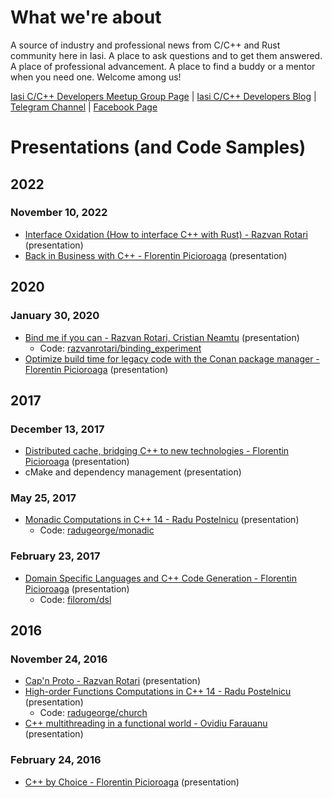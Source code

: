 # What we're about

A source of industry and professional news from C/C++ and Rust community here in Iasi. A place to ask questions and to get them answered. A place of professional advancement. A place to find a buddy or a mentor when you need one. Welcome among us!

[Iasi C/C++ Developers Meetup Group Page](https://www.meetup.com/iasi-c-cpp-developers-meetup/) | [Iasi C/C++ Developers Blog](https://iscpp.blogspot.com) | [Telegram Channel](http://t.me/iscpp) | [Facebook Page](https://www.facebook.com/iasicpp/)

# Presentations (and Code Samples)

## 2022

### November 10, 2022

* [Interface Oxidation (How to interface C++ with Rust) - Razvan Rotari](https://www.slideshare.net/ovidiuf/interface-oxidation) (presentation)
* [Back in Business with C++ -  Florentin Picioroaga](https://www.slideshare.net/ovidiuf/back-in-business-with-c) (presentation)

## 2020

### January 30, 2020

* [Bind me if you can - Razvan Rotari, Cristian Neamtu](https://www.slideshare.net/ovidiuf/bind-me-if-you-can) (presentation)
  * Code: [razvanrotari/binding_experiment](https://github.com/Iasi-C-CPP-Developers-Meetup/presentations-code-samples/tree/master/razvanrotari/binding_experiment)
* [Optimize build time for legacy code with the Conan package manager - Florentin Picioroaga](https://www.slideshare.net/ovidiuf/optimization-of-the-build-times-using-conan) (presentation)

## 2017

### December 13, 2017

* [Distributed cache, bridging C++ to new technologies - Florentin Picioroaga](https://www.slideshare.net/ovidiuf/distributed-cache-bridging-c-to-new-technologies-hazelcast) (presentation)
* cMake and dependency management (presentation)

### May 25, 2017

* [Monadic Computations in C++ 14 - Radu Postelnicu](https://www.slideshare.net/ovidiuf/monadic-computations-in-c14) (presentation)
  * Code: [radugeorge/monadic](https://github.com/Iasi-C-CPP-Developers-Meetup/presentations-code-samples/tree/master/radugeorge/monadic)

### February 23, 2017

* [Domain Specific Languages and C++ Code Generation - Florentin Picioroaga](https://www.slideshare.net/ovidiuf/domain-specific-languages-and-c-code-generation) (presentation)
  * Code: [filorom/dsl](https://github.com/Iasi-C-CPP-Developers-Meetup/presentations-code-samples/tree/master/filorom/dsl)

## 2016

### November 24, 2016

* [Cap'n Proto - Razvan Rotari](http://www.slideshare.net/ovidiuf/capn-proto-c-developer-meetup-iasi)  (presentation)
* [High-order Functions Computations in C++ 14 - Radu Postelnicu](http://www.slideshare.net/ovidiuf/high-order-function-computations-in-c14-c-dev-meetup-iasi)  (presentation)
  * Code: [radugeorge/church](https://github.com/Iasi-C-CPP-Developers-Meetup/presentations-code-samples/tree/master/radugeorge/church)
* [C++ multithreading in a functional world - Ovidiu Farauanu](http://www.slideshare.net/ovidiuf/functional-patterns-for-c-multithreading-c-dev-meetup-iasi) (presentation)

### February 24, 2016

* [C++ by Choice - Florentin Picioroaga](https://www.slideshare.net/ovidiuf/florentin-picioroaga-c-by-choice) (presentation)

